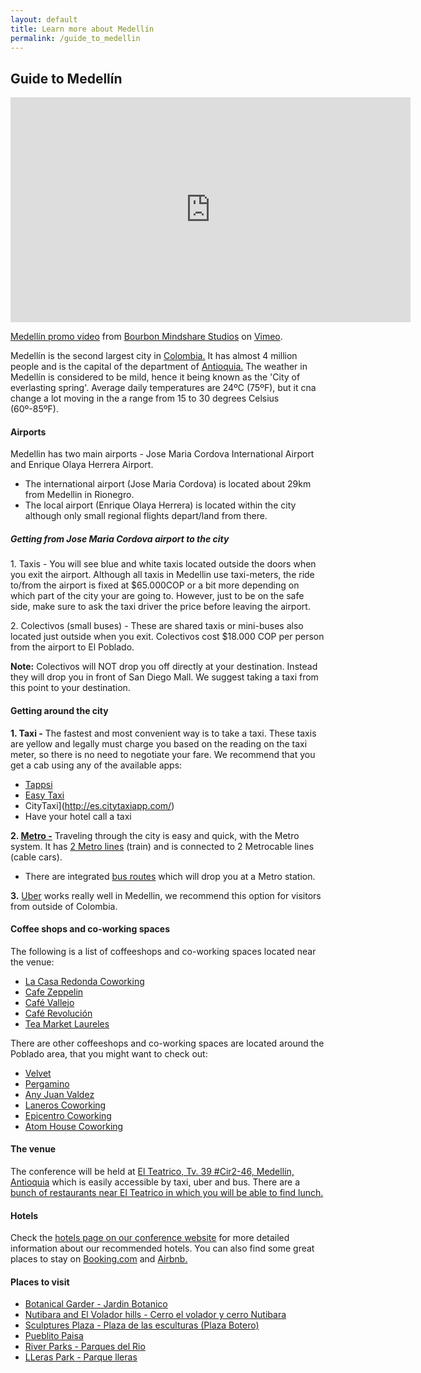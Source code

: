```yaml
---
layout: default
title: Learn more about Medellín
permalink: /guide_to_medellin
---
```


## Guide to Medellín

<iframe src="https://player.vimeo.com/video/133187229" width="640" height="360" frameborder="0" webkitallowfullscreen mozallowfullscreen allowfullscreen></iframe>
<p><a href="https://vimeo.com/133187229">Medellín promo video</a> from <a href="https://vimeo.com/bourbonms">Bourbon Mindshare Studios</a> on <a href="https://vimeo.com">Vimeo</a>.</p>

Medellín is the second largest city in
[Colombia.](http://wikitravel.org/en/Colombia) It has almost 4 million people
and is the capital of the department of
[Antioquia.](http://wikitravel.org/en/Antioquia) The weather in Medellín is
considered to be mild, hence it being known as the 'City of everlasting spring'.
Average daily temperatures are 24ºC (75ºF), but it cna change a lot moving in
the a range from 15 to 30 degrees Celsius (60º-85ºF).

#### Airports

Medellin has two main airports - Jose Maria Cordova International Airport and
Enrique Olaya Herrera Airport.

* The international airport (Jose Maria Cordova) is located about 29km from
Medellin in Rionegro.
* The local airport (Enrique Olaya Herrera) is located within the city although
only small regional flights depart/land from there.

##### Getting from Jose Maria Cordova airport to the city

1\. Taxis - You will see blue and white taxis located outside the doors when you
exit the airport. Although all taxis in Medellin use taxi-meters, the ride
to/from the airport is fixed at $65.000COP or a bit more depending on which part
of the city your are going to. However, just to be on the safe side, make sure
to ask the taxi driver the price before leaving the airport.

2\. Colectivos (small buses) - These are shared taxis or mini-buses also located
just outside when you exit. Colectivos cost $18.000 COP per person from the
airport to El Poblado.

**Note:** Colectivos will NOT drop you off directly at your destination. Instead
they will drop you in front of San Diego Mall. We suggest taking a taxi from
this point to your destination.

#### Getting around the city

**1\. Taxi -** The fastest and most convenient way is to take a taxi. These
taxis are yellow and legally must charge you based on the reading on the taxi
meter, so there is no need to negotiate your fare. We recommend that you get a
cab using any of the available apps:

* [Tappsi](https://tappsi.co/)
* [Easy Taxi](http://www.easytaxi.com/co/)
* CityTaxi](http://es.citytaxiapp.com/)
* Have your hotel call a taxi

**2\. [Metro -](https://www.metrodemedellin.gov.co/)** Traveling through the city is easy and quick, with the Metro system. It has [2 Metro lines](https://www.metrodemedellin.gov.co/Portals/4/Images/Viajeconnosotros/mapa-esquematico_grande.jpg) (train) and is connected to 2 Metrocable lines (cable cars).

*   There are integrated [bus routes](https://www.metrodemedellin.gov.co/Portals/4/mapLines/) which will drop you at a Metro station.

**3.** [Uber](https://www.uber.com/) works really well in Medellin, we recommend
this option for visitors from outside of Colombia.

#### Coffee shops and co-working spaces

The following is a list of coffeeshops and co-working spaces located near the venue:

* [La Casa Redonda Coworking](http://medellinliving.com/la-casa-redonda/)
* [Cafe Zeppelin](http://medellinliving.com/cafe-zeppelin/)
* [Café Vallejo](http://medellinliving.com/cafe-vallejo/)
* [Café Revolución](http://caferevolucion.co/)
* [Tea Market Laureles](https://foursquare.com/v/tea-market-laureles/52b4cfff498e9c9455d5d5d6)

There are other coffeeshops and co-working spaces are located around the Poblado area, that you might want to check out:

* [Velvet](http://cafevelvet.co/)
* [Pergamino](https://www.pergamino.co/)
* [Any Juan Valdez](http://juanvaldezcafe.com/es/store-locator?country=co)
* [Laneros Coworking](http://coworking.laneros.com/)
* [Epicentro Coworking](http://www.epicentro.com.co/)
* [Atom House Coworking](http://atomhouse.com/en/atomhouse-medellin/)

#### The venue

The conference will be held at [El Teatrico, Tv. 39 #Cir2-46, Medellín, Antioquia](https://www.google.com.co/maps/place/El+Teatrico/@6.2428311,-75.5952202,17z/data=!3m1!4b1!4m5!3m4!1s0x8e4429a3c287332b:0x1cd1e5f32b634b7b!8m2!3d6.2428311!4d-75.5930315?hl=en) which is easily accessible by taxi, uber and bus.
There are a [bunch of restaurants near El Teatrico in which you will be able to find lunch.](https://foursquare.com/explore?mode=url&near=Bolivariana%2C%20Medell%C3%ADn%2C%20Antioquia&nearGeoId=10013269&q=Food)

#### Hotels

Check the [hotels page on our conference website](http://www.rubyconf.co/hotels.html) for more detailed information about our recommended hotels. You can also find some great places to stay on [Booking.com](https://www.booking.com/searchresults.html?aid=397642&dcid=4&label=gog235jc-index-XX-XX-XX-unspec-co-com-L%3Axu-O%3AosSx-B%3Achrome-N%3AXX-S%3Abo-U%3Ac-H%3As&sid=418efdddb0aca639a33438f1e5474f30&sb=1&src=searchresults&src_elem=sb&error_url=https%3A%2F%2Fwww.booking.com%2Fsearchresults.html%3Faid%3D397642%3Blabel%3Dgog235jc-index-XX-XX-XX-unspec-co-com-L%253Axu-O%253AosSx-B%253Achrome-N%253AXX-S%253Abo-U%253Ac-H%253As%3Bsid%3D418efdddb0aca639a33438f1e5474f30%3Bdcid%3D4%3Bcheckin_monthday%3D2%3Bcheckin_year_month%3D2016-9%3Bcheckout_monthday%3D4%3Bcheckout_year_month%3D2016-9%3Bcity%3D-592318%3Bclass_interval%3D1%3Bdtdisc%3D0%3Bgroup_adults%3D1%3Bgroup_children%3D0%3Bhlrd%3D0%3Bhyb_red%3D0%3Binac%3D0%3Blabel_click%3Dundef%3Bnha_red%3D0%3Bno_rooms%3D1%3Boffset%3D0%3Bpostcard%3D0%3Bredirected_from_city%3D0%3Bredirected_from_landmark%3D0%3Bredirected_from_region%3D0%3Breview_score_group%3Dempty%3Broom1%3DA%3Bsb_price_type%3Dtotal%3Bsb_travel_purpose%3Dleisure%3Bscore_min%3D0%3Bsrc%3Dsearchresults%3Bsrc_elem%3Dsb%3Bss%3DMedell%25C3%25ADn%3Bss_all%3D0%3Bssb%3Dempty%3Bsshis%3D0%3Bssne%3DMedell%25C3%25ADn%3Bssne_untouched%3DMedell%25C3%25ADn%3Btrack_sas%3D1%26%3B&ss=Laureles%2C+Medell%C3%ADn%2C+Antioquia%2C+Colombia&ssne=Medell%C3%ADn&ssne_untouched=Medell%C3%ADn&city=-592318&sb_travel_purpose=leisure&checkin_monthday=2&checkin_year_month=2016-9&checkout_monthday=4&checkout_year_month=2016-9&room1=A&no_rooms=1&group_adults=1&group_children=0&ss_raw=Medell%C3%ADn%2C+la&ac_position=0&ac_langcode=en&dest_id=4138&dest_type=district&ac_pageview_id=7c43a4aaf3cf00c7&ac_suggestion_list_length=5&ac_suggestion_theme_list_length=0&track_sas=1) and [Airbnb.](https://www.airbnb.com/s/Medellin--Antioquia--Colombia?guests=&checkin=09%2F02%2F2016&checkout=09%2F04%2F2016&ss_id=b0jkrdc6&source=bb&s_tag=BhSPztcr)

#### Places to visit

* [Botanical Garder - Jardin Botanico](http://www.medellin.travel/en/botanical-garden)
* [Nutibara and El Volador hills - Cerro el volador y cerro Nutibara](http://www.medellin.travel/en/nutibara-and-el-volador-hills)
* [Sculptures Plaza - Plaza de las esculturas (Plaza Botero)](http://www.medellin.travel/en/sculptures-plaza)
* [Pueblito Paisa](http://www.medellin.travel/en/pueblito-paisa)
* [River Parks - Parques del Rio](http://www.medellin.travel/en/river-parks)
* [LLeras Park - Parque lleras](http://www.medellin.travel/es/parque-lleras)
